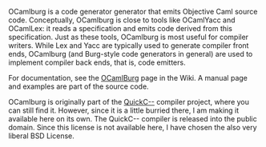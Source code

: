 OCamlburg is a code generator generator that emits Objective Caml source code. Conceptually, OCamlburg is close to tools like OCamlYacc and OCamlLex: it reads a specification and emits code derived from this specification. Just as these tools, OCamlburg is most useful for compiler writers. While Lex and Yacc are typically used to generate compiler front ends, OCamlburg (and Burg-style code generators in general) are used to implement compiler back ends, that is, code emitters.

For documentation, see the [OCamlBurg](OCamlBurg.md) page in the Wiki. A manual page and examples are part of the source code.

OCamlburg is originally part of the [QuickC--](http://www.cminusminus.org/) compiler project, where you can still find it. However, since it is a little burried there, I am making it available here on its own. The QuickC-- compiler is released into the public domain. Since this license is not available here, I have chosen the also very liberal BSD License.